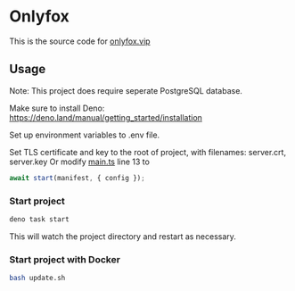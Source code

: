 # Onlyfox

This is the source code for [onlyfox.vip](https://www.onlyfox.vip/)

## Usage

Note: This project does require seperate PostgreSQL database.

Make sure to install Deno: https://deno.land/manual/getting_started/installation

Set up environment variables to .env file.

Set TLS certificate and key to the root of project, with filenames: server.crt,
server.key Or modify [main.ts](main.ts) line 13 to

```js
await start(manifest, { config });
```

### Start project

```sh
deno task start
```

This will watch the project directory and restart as necessary.

### Start project with Docker

```sh
bash update.sh
```
